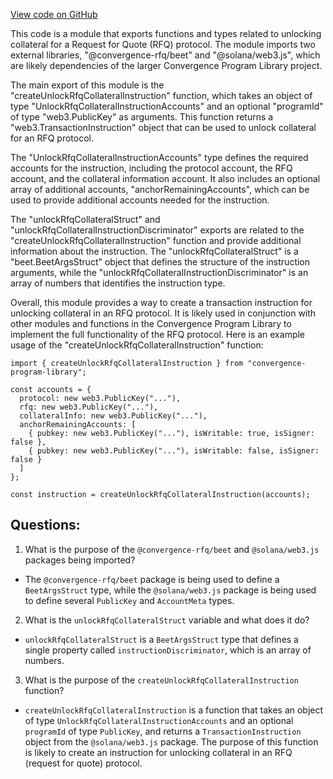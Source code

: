 [View code on GitHub](https://github.com/convergence-rfq/convergence-program-library/rfq/js/generated/instructions/unlockRfqCollateral.d.ts)

This code is a module that exports functions and types related to unlocking collateral for a Request for Quote (RFQ) protocol. The module imports two external libraries, "@convergence-rfq/beet" and "@solana/web3.js", which are likely dependencies of the larger Convergence Program Library project.

The main export of this module is the "createUnlockRfqCollateralInstruction" function, which takes an object of type "UnlockRfqCollateralInstructionAccounts" and an optional "programId" of type "web3.PublicKey" as arguments. This function returns a "web3.TransactionInstruction" object that can be used to unlock collateral for an RFQ protocol.

The "UnlockRfqCollateralInstructionAccounts" type defines the required accounts for the instruction, including the protocol account, the RFQ account, and the collateral information account. It also includes an optional array of additional accounts, "anchorRemainingAccounts", which can be used to provide additional accounts needed for the instruction.

The "unlockRfqCollateralStruct" and "unlockRfqCollateralInstructionDiscriminator" exports are related to the "createUnlockRfqCollateralInstruction" function and provide additional information about the instruction. The "unlockRfqCollateralStruct" is a "beet.BeetArgsStruct" object that defines the structure of the instruction arguments, while the "unlockRfqCollateralInstructionDiscriminator" is an array of numbers that identifies the instruction type.

Overall, this module provides a way to create a transaction instruction for unlocking collateral in an RFQ protocol. It is likely used in conjunction with other modules and functions in the Convergence Program Library to implement the full functionality of the RFQ protocol. Here is an example usage of the "createUnlockRfqCollateralInstruction" function:

```
import { createUnlockRfqCollateralInstruction } from "convergence-program-library";

const accounts = {
  protocol: new web3.PublicKey("..."),
  rfq: new web3.PublicKey("..."),
  collateralInfo: new web3.PublicKey("..."),
  anchorRemainingAccounts: [
    { pubkey: new web3.PublicKey("..."), isWritable: true, isSigner: false },
    { pubkey: new web3.PublicKey("..."), isWritable: false, isSigner: false }
  ]
};

const instruction = createUnlockRfqCollateralInstruction(accounts);
```
## Questions: 
 1. What is the purpose of the `@convergence-rfq/beet` and `@solana/web3.js` packages being imported?
- The `@convergence-rfq/beet` package is being used to define a `BeetArgsStruct` type, while the `@solana/web3.js` package is being used to define several `PublicKey` and `AccountMeta` types.

2. What is the `unlockRfqCollateralStruct` variable and what does it do?
- `unlockRfqCollateralStruct` is a `BeetArgsStruct` type that defines a single property called `instructionDiscriminator`, which is an array of numbers.

3. What is the purpose of the `createUnlockRfqCollateralInstruction` function?
- `createUnlockRfqCollateralInstruction` is a function that takes an object of type `UnlockRfqCollateralInstructionAccounts` and an optional `programId` of type `PublicKey`, and returns a `TransactionInstruction` object from the `@solana/web3.js` package. The purpose of this function is likely to create an instruction for unlocking collateral in an RFQ (request for quote) protocol.